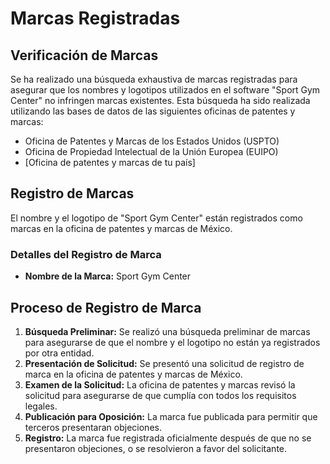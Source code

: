 # Marcas Registradas

## Verificación de Marcas

Se ha realizado una búsqueda exhaustiva de marcas registradas para asegurar que los nombres y logotipos utilizados en el software "Sport Gym Center" no infringen marcas existentes. Esta búsqueda ha sido realizada utilizando las bases de datos de las siguientes oficinas de patentes y marcas:
- Oficina de Patentes y Marcas de los Estados Unidos (USPTO)
- Oficina de Propiedad Intelectual de la Unión Europea (EUIPO)
- [Oficina de patentes y marcas de tu país]

## Registro de Marcas

El nombre y el logotipo de "Sport Gym Center" están registrados como marcas en la oficina de patentes y marcas de México.

### Detalles del Registro de Marca

- **Nombre de la Marca:** Sport Gym Center

## Proceso de Registro de Marca

1. **Búsqueda Preliminar:** Se realizó una búsqueda preliminar de marcas para asegurarse de que el nombre y el logotipo no están ya registrados por otra entidad.
2. **Presentación de Solicitud:** Se presentó una solicitud de registro de marca en la oficina de patentes y marcas de México.
3. **Examen de la Solicitud:** La oficina de patentes y marcas revisó la solicitud para asegurarse de que cumplía con todos los requisitos legales.
4. **Publicación para Oposición:** La marca fue publicada para permitir que terceros presentaran objeciones.
5. **Registro:** La marca fue registrada oficialmente después de que no se presentaron objeciones, o se resolvieron a favor del solicitante.

